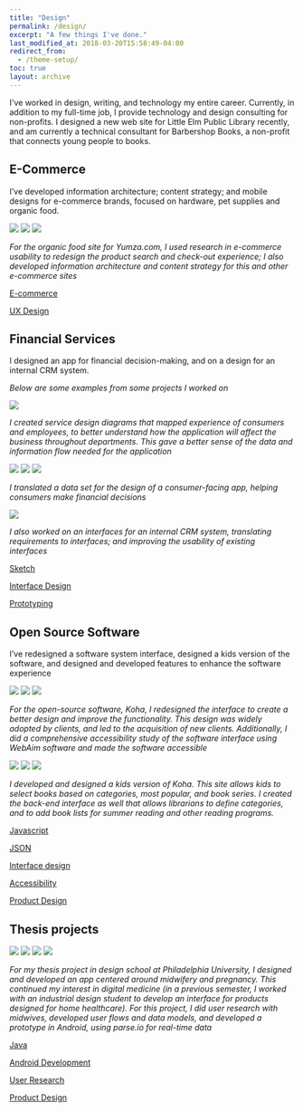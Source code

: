 ```yaml
---
title: "Design"
permalink: /design/
excerpt: "A few things I've done."
last_modified_at: 2018-03-20T15:58:49-04:00
redirect_from:
  - /theme-setup/
toc: true
layout: archive
---
```


I've worked in design, writing, and technology my entire career.  Currently, in addition to my full-time job, I provide technology and design consulting for non-profits.  I designed a new web site for Little Elm Public Library recently, and am currently a technical consultant for Barbershop Books, a non-profit that connects young people to books.

## E-Commerce

I’ve developed information architecture; content strategy; and mobile designs for e-commerce brands, focused on hardware, pet supplies and organic food.

<img src="../assets/img/yumza2.png" />

<img src="../assets/img/yumza3.png" />

<img src="../assets/img/yumza4.png" />

*For the organic food site for Yumza.com, I used research in e-commerce usability to redesign the product search and check-out experience; I also developed information architecture and content strategy for this and other e-commerce sites*

<a href="#" class="page__taxonomy-item" rel="tag">E-commerce</a>

<a href="#" class="page__taxonomy-item" rel="tag">UX Design</a>

## Financial Services

I designed an app for financial decision-making, and on a design for an internal CRM system.

*Below are some examples from some projects I worked on*

<img src="../assets/img/CustomerJourneyRoadMap.png" />

*I created service design diagrams that mapped experience of consumers and employees, to better understand how the application will affect the business throughout departments. This gave a better sense of the data and information flow needed for the application*

<img src="../assets/img/mobileRefiance1.png" />

<img src="../assets/img/mobileRefinancev2.png" />

<img src="../assets/img/mobileRefinance3.png" />

*I translated a data set for the design of a consumer-facing app, helping consumers make financial decisions*

<img src="../assets/img/CRMexample.png" />

*I also worked on an interfaces for an internal CRM system, translating requirements to interfaces; and improving the usability of existing interfaces*



<a href="#" class="page__taxonomy-item" rel="tag">Sketch</a>

<a href="#" class="page__taxonomy-item" rel="tag">Interface Design</a>

<a href="#" class="page__taxonomy-item" rel="tag">Prototyping</a>

## Open Source Software

I’ve redesigned a software system interface, designed a kids version of the software, and designed and developed features to enhance the software experience

<img src="../assets/img/opensource1.png" />

<img src="../assets/img/opensource2.png" />

<img src="../assets/img/opensource3.png" />

*For the open-source software, Koha, I redesigned the interface to create a better design and improve the functionality. This design was widely adopted by clients, and led to the acquisition of new clients.  Additionally, I did a comprehensive accessibility study of the software interface using WebAim software and made the software accessible*

<img src="../assets/img/kids1.png" />

<img src="../assets/img/kids2.png" />

<img src="../assets/img/kids3.png" />

*I developed and designed a kids version of Koha.  This site allows kids to select books based on categories, most popular, and book series.  I created the back-end interface as well that allows librarians to define categories, and to add book lists for summer reading and other reading programs.*

<a href="#" class="page__taxonomy-item" rel="tag">Javascript</a>

<a href="#" class="page__taxonomy-item" rel="tag">JSON</a>

<a href="#" class="page__taxonomy-item" rel="tag">Interface design</a>

<a href="#" class="page__taxonomy-item" rel="tag">Accessibility</a>

<a href="#" class="page__taxonomy-item" rel="tag">Product Design</a>


## Thesis projects

<img src="../assets/img/thesis1.png" />

<img src="../assets/img/thesis2.png" />

<img src="../assets/img/wireframesRevised.png" />

<img src="../assets/img/wireframesRevised5.png" />


*For my thesis project in design school at Philadelphia University, I designed and developed an app centered around midwifery and pregnancy.  This continued my interest in digital medicine (in a previous semester, I worked with an industrial design student to develop an interface for products designed for home healthcare).  For this project, I did user research with midwives, developed user flows and data models, and developed a prototype in Android, using parse.io for real-time data*

<a href="#" class="page__taxonomy-item" rel="tag">Java</a>

<a href="#" class="page__taxonomy-item" rel="tag">Android Development</a>

<a href="#" class="page__taxonomy-item" rel="tag">User Research</a>

<a href="#" class="page__taxonomy-item" rel="tag">Product Design</a>
